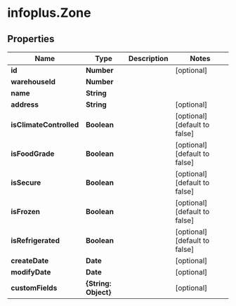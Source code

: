 # infoplus.Zone

## Properties
Name | Type | Description | Notes
------------ | ------------- | ------------- | -------------
**id** | **Number** |  | [optional] 
**warehouseId** | **Number** |  | 
**name** | **String** |  | 
**address** | **String** |  | [optional] 
**isClimateControlled** | **Boolean** |  | [optional] [default to false]
**isFoodGrade** | **Boolean** |  | [optional] [default to false]
**isSecure** | **Boolean** |  | [optional] [default to false]
**isFrozen** | **Boolean** |  | [optional] [default to false]
**isRefrigerated** | **Boolean** |  | [optional] [default to false]
**createDate** | **Date** |  | [optional] 
**modifyDate** | **Date** |  | [optional] 
**customFields** | **{String: Object}** |  | [optional] 


